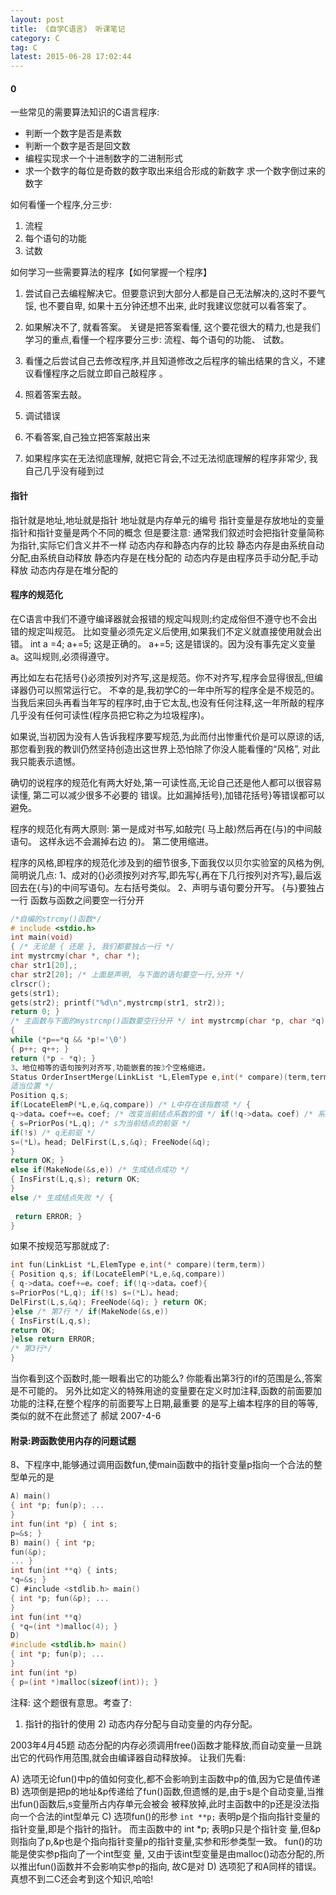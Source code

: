 ```yaml
---
layout: post
title: 《自学C语言》 听课笔记
category: C
tag: C
latest: 2015-06-28 17:02:44
---
```


#### 0

一些常见的需要算法知识的C语言程序: 
- 判断一个数字是否是素数
- 判断一个数字是否是回文数
- 编程实现求一个十进制数字的二进制形式
- 求一个数字的每位是奇数的数字取出来组合形成的新数字 求一个数字倒过来的数字 

如何看懂一个程序,分三步: 
1. 流程 
2. 每个语句的功能 
3. 试数 

如何学习一些需要算法的程序【如何掌握一个程序】  
1. 尝试自己去编程解决它。但要意识到大部分人都是自己无法解决的,这时不要气馁, 也不要自卑, 如果十五分钟还想不出来, 此时我建议您就可以看答案了。

2. 如果解决不了, 就看答案。
关键是把答案看懂, 这个要花很大的精力,也是我们学习的重点,看懂一个程序要分三步: 流程、每个语句的功能、 试数。

3. 看懂之后尝试自己去修改程序,并且知道修改之后程序的输出结果的含义，不建议看懂程序之后就立即自己敲程序 。

4. 照着答案去敲。
5. 调试错误 
6. 不看答案,自己独立把答案敲出来
7. 如果程序实在无法彻底理解, 就把它背会,不过无法彻底理解的程序非常少, 我自己几乎没有碰到过 

#### 指针

指针就是地址,地址就是指针 
地址就是内存单元的编号 
指针变量是存放地址的变量 
指针和指针变量是两个不同的概念 
但是要注意: 通常我们叙述时会把指针变量简称为指针,实际它们含义并不一样 
动态内存和静态内存的比较  静态内存是由系统自动分配,由系统自动释放  静态内存是在栈分配的 
动态内存是由程序员手动分配,手动释放  动态内存是在堆分配的

#### 程序的规范化

在C语言中我们不遵守编译器就会报错的规定叫规则;约定成俗但不遵守也不会出错的规定叫规范。 比如变量必须先定义后使用,如果我们不定义就直接使用就会出错。
int a =4;
a+=5;
这是正确的。
a+=5;
这是错误的。因为没有事先定义变量a。这叫规则,必须得遵守。 

再比如左右花括号{}必须按列对齐写,这是规范。你不对齐写,程序会显得很乱,但编译器仍可以照常运行它。 不幸的是,我初学C的一年中所写的程序全是不规范的。当我后来回头再看当年写的程序时,由于它太乱,也没有任何注释,这一年所敲的程序几乎没有任何可读性(程序员把它称之为垃圾程序)。

如果说,当初因为没有人告诉我程序要写规范,为此而付出惨重代价是可以原谅的话,那您看到我的教训仍然坚持创造出这世界上恐怕除了你没人能看懂的“风格”, 对此我只能表示遗憾。

确切的说程序的规范化有两大好处,第一可读性高,无论自己还是他人都可以很容易读懂, 第二可以减少很多不必要的 错误。比如漏掉括号),加错花括号}等错误都可以避免。

程序的规范化有两大原则: 
第一是成对书写,如敲完( 马上敲)然后再在(与)的中间敲语句。 这样永远不会漏掉右边 的)。 
第二使用缩进。

程序的风格,即程序的规范化涉及到的细节很多,下面我仅以贝尔实验室的风格为例,简明说几点: 1、成对的{}必须按列对齐写,即先写{,再在下几行按列对齐写},最后返回去在{与}的中间写语句。左右括号类似。 2、声明与语句要分开写。
{与}要独占一行 函数与函数之间要空一行分开

``` c
/*自编的strcmy()函数*/
# include <stdio.h>
int main(void)
{ /* 无论是 { 还是 }, 我们都要独占一行 */
int mystrcmy(char *, char *);
char str1[20],;
char str2[20]; /* 上面是声明, 与下面的语句要空一行,分开 */
clrscr();
gets(str1);
gets(str2); printf("%d\n",mystrcmp(str1, str2));
return 0; }
/* 主函数与下面的mystrcmp()函数要空行分开 */ int mystrcmp(char *p, char *q)
{
while (*p==*q && *p!='\0')
{ p++; q++; }
return (*p - *q); }
3、地位相等的语句按列对齐写,功能嵌套的按3个空格缩进。
Status OrderInsertMerge(LinkList *L,ElemType e,int(* compare)(term,term)) { /* 按有序判定函数compare()的约定,将值为e的结点插入或合并到升序链表L的
适当位置 */
Position q,s;
if(LocateElemP(*L,e,&q,compare)) /* L中存在该指数项 */ {
q->data。coef+=e。coef; /* 改变当前结点系数的值 */ if(!q->data。coef) /* 系数为0 */
{ s=PriorPos(*L,q); /* s为当前结点的前驱 */
if(!s) /* q无前驱 */
s=(*L)。head; DelFirst(L,s,&q); FreeNode(&q);
}
return OK; }
else if(MakeNode(&s,e)) /* 生成结点成功 */
{ InsFirst(L,q,s); return OK;
}
else /* 生成结点失败 */ {
  
 return ERROR; }
}
```

如果不按规范写那就成了:

``` c
int fun(LinkList *L,ElemType e,int(* compare)(term,term))
{ Position q,s; if(LocateElemP(*L,e,&q,compare))
{ q->data。coef+=e。coef; if(!q->data。coef){
s=PriorPos(*L,q); if(!s) s=(*L)。head;
DelFirst(L,s,&q); FreeNode(&q); } return OK;
}else /* 第7行 */ if(MakeNode(&s,e))
{ InsFirst(L,q,s);
return OK;
}else return ERROR;
/* 第3行*/
}
```

当你看到这个函数时,能一眼看出它的功能么? 你能看出第3行的if的范围是么,答案是不可能的。
另外比如定义的特殊用途的变量要在定义时加注释,函数的前面要加功能的注释,在整个程序的前面要写上日期,最重要
的是写上编本程序的目的等等,类似的就不在此赘述了
郝斌
2007-4-6

####    附录:跨函数使用内存的问题试题

8、下程序中,能够通过调用函数fun,使main函数中的指针变量p指向一个合法的整型单元的是

``` c
A) main()
{ int *p; fun(p); ...
}
int fun(int *p) { int s;
p=&s; }
B) main() { int *p;
fun(&p);
... }
int fun(int **q) { ints;
*q=&s; }
C) #include <stdlib.h> main()
{ int *p; fun(&p); ...
}
int fun(int **q)
{ *q=(int *)malloc(4); }
D)
#include <stdlib.h> main()
{ int *p; fun(p); ...
}
int fun(int *p)
{ p=(int *)malloc(sizeof(int)); }
```

注释: 这个题很有意思。考查了:
1) 指针的指针的使用 2) 动态内存分配与自动变量的内存分配。

2003年4月45题
  动态分配的内存必须调用free()函数才能释放,而自动变量一旦跳出它的代码作用范围,就会由编译器自动释放掉。 让我们先看:

A) 选项无论fun()中p的值如何变化,都不会影响到主函数中p的值,因为它是值传递
B) 选项倒是把p的地址&p传递给了fun()函数,但遗憾的是,由于s是个自动变量,当推出fun()函数后,s变量所占内存单元会被会 被释放掉,此时主函数中的p还是没法指向一个合法的int型单元
C) 选项fun()的形参 `int **p;` 表明p是个指向指针变量的指针变量,即是个指针的指针。 而主函数中的 int *p; 表明p只是个指针变 量,但&p则指向了p,&p也是个指向指针变量p的指针变量,实参和形参类型一致。 fun()的功能是使实参p指向了一个int型变 量, 又由于该int型变量是由malloc()动态分配的,所以推出fun()函数并不会影响实参p的指向, 故C是对
D) 选项犯了和A同样的错误。 真想不到二C还会考到这个知识,哈哈!
